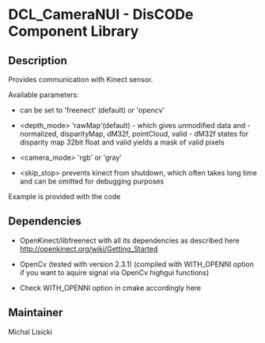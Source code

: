 DCL_CameraNUI - DisCODe Component Library
=========================================

Description
-----------

Provides communication with Kinect sensor.

Available parameters:

- <lib> can be set to 'freenect' (default) or 'opencv'

- <depth_mode> 'rawMap'(default) - which gives unmodified data and - normalized, disparityMap, dM32f, pointCloud, valid - dM32f states for disparity map 32bit float and valid yields a mask of valid pixels

- <camera_mode> 'rgb' or 'gray'

- <skip_stop> prevents kinect from shutdown, which often takes long time and can be omitted for debugging purposes

Example is provided with the code

Dependencies
------------

- OpenKinect/libfreenect with all its dependencies as described here http://openkinect.org/wiki/Getting_Started 

- OpenCv (tested with version 2.3.1) (compiled with WITH_OPENNI option if you want to aquire signal via OpenCv highgui functions)

- Check WITH_OPENNI option in cmake accordingly here

Maintainer
----------

Michal Lisicki
